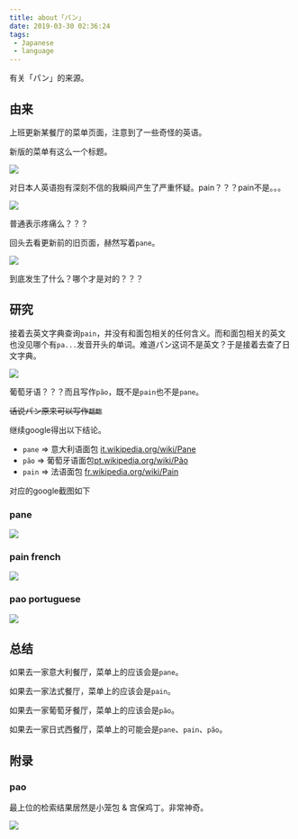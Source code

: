 ```yaml
---
title: about「パン」
date: 2019-03-30 02:36:24
tags:
 - Japanese
 - language
---
```


有关「パン」的来源。

<!-- more -->

## 由来

上班更新某餐厅的菜单页面，注意到了一些奇怪的英语。

新版的菜单有这么一个标题。

![](https://cloud.rainy.me/blog/e7943a.jpg)

对日本人英语抱有深刻不信的我瞬间产生了严重怀疑。pain？？？pain不是。。。

![](https://cloud.rainy.me/blog/f63ff3.png)

普通表示疼痛么？？？

回头去看更新前的旧页面，赫然写着`pane`。

![](https://cloud.rainy.me/blog/956981.png)

到底发生了什么？哪个才是对的？？？

## 研究

接着去英文字典查询`pain`，并没有和面包相关的任何含义。而和面包相关的英文也没见哪个有`pa...`发音开头的单词。难道パン这词不是英文？于是接着去查了日文字典。

![](https://cloud.rainy.me/blog/20e61c.png)

葡萄牙语？？？而且写作`pão`，既不是`pain`也不是`pane`。

<del>话说パン原来可以写作`麺麭`</del>

继续google得出以下结论。

+ `pane` => 意大利语面包 [it.wikipedia.org/wiki/Pane](https://it.wikipedia.org/wiki/Pane)
+ `pão` => 葡萄牙语面包[pt.wikipedia.org/wiki/Pão](https://pt.wikipedia.org/wiki/Pão)
+ `pain` => 法语面包 [fr.wikipedia.org/wiki/Pain](https://fr.wikipedia.org/wiki/Pain)

对应的google截图如下

### pane
![](https://cloud.rainy.me/blog/9cdc7d.png)

### pain french

![](https://cloud.rainy.me/blog/013343.png)

### pao portuguese

![](https://cloud.rainy.me/blog/27b283.png)


## 总结

如果去一家意大利餐厅，菜单上的应该会是`pane`。

如果去一家法式餐厅，菜单上的应该会是`pain`。

如果去一家葡萄牙餐厅，菜单上的应该会是`pão`。

如果去一家日式西餐厅，菜单上的可能会是`pane`、`pain`、`pão`。


## 附录

### pao

最上位的检索结果居然是小笼包 & 宫保鸡丁。非常神奇。

![](https://cloud.rainy.me/blog/65d31a.png)
